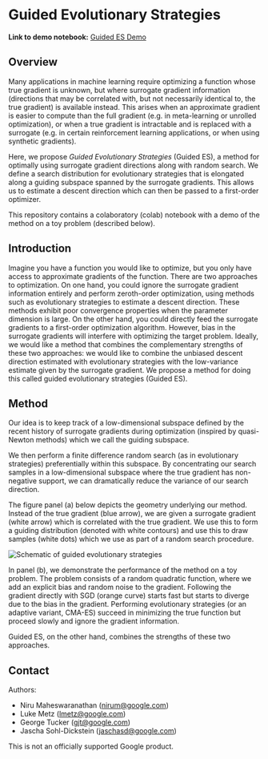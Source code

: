 # Guided Evolutionary Strategies

**Link to demo notebook:** [Guided ES Demo](https://colab.sandbox.google.com/github/brain-research/guided-evolutionary-strategies/blob/master/Guided_Evolutionary_Strategies_Demo.ipynb)

## Overview

Many applications in machine learning require optimizing a function whose true
gradient is unknown, but where surrogate gradient information (directions that
may be correlated with, but not necessarily identical to, the true gradient) is
available instead. This arises when an approximate gradient is easier to compute
than the full gradient (e.g. in meta-learning or unrolled optimization), or when
a true gradient is intractable and is replaced with a surrogate (e.g. in certain
reinforcement learning applications, or when using synthetic gradients).

Here, we propose _Guided Evolutionary Strategies_ (Guided ES), a method for
optimally using surrogate gradient directions along with random search. We
define a search distribution for evolutionary strategies that is elongated along
a guiding subspace spanned by the surrogate gradients. This allows us to
estimate a descent direction which can then be passed to a first-order
optimizer.

This repository contains a colaboratory (colab) notebook with a demo of the
method on a toy problem (described below).

## Introduction

Imagine you have a function you would like to optimize, but you only have access
to approximate gradients of the function. There are two approaches to
optimization. On one hand, you could ignore the surrogate gradient information
entirely and perform zeroth-order optimization, using methods such as
evolutionary strategies to estimate a descent direction. These methods exhibit
poor convergence properties when the parameter dimension is large. On the other
hand, you could directly feed the surrogate gradients to a first-order
optimization algorithm. However, bias in the surrogate gradients will interfere
with optimizing the target problem. Ideally, we would like a method that
combines the complementary strengths of these two approaches: we would like to
combine the unbiased descent direction estimated with evolutionary strategies
with the low-variance estimate given by the surrogate gradient. We propose a
method for doing this called guided evolutionary strategies (Guided ES).

## Method

Our idea is to keep track of a low-dimensional subspace defined by the recent
history of surrogate gradients during optimization (inspired by quasi-Newton
methods) which we call the guiding subspace.

We then perform a finite difference random search (as in evolutionary
strategies) preferentially within this subspace. By concentrating our search
samples in a low-dimensional subspace where the true gradient has non-negative
support, we can dramatically reduce the variance of our search direction.

The figure panel (a) below depicts the geometry underlying our method. Instead
of the true gradient (blue arrow), we are given a surrogate gradient (white
arrow) which is correlated with the true gradient. We use this to form a guiding
distribution (denoted with white contours) and use this to draw samples (white
dots) which we use as part of a random search procedure.

![Schematic of guided evolutionary
strategies](images/fig1.png?raw=true "Schematic of guided evolutionary strategies")

In panel (b), we demonstrate the performance of the method on a toy problem. The
problem consists of a random quadratic function, where we add an explicit bias
and random noise to the gradient. Following the gradient directly with SGD
(orange curve) starts fast but starts to diverge due to the bias in the
gradient. Performing evolutionary strategies (or an adaptive variant, CMA-ES)
succeed in minimizing the true function but proceed slowly and ignore the
gradient information.

Guided ES, on the other hand, combines the strengths of these two approaches.

## Contact

Authors:
-   Niru Maheswaranathan (nirum@google.com)
-   Luke Metz (lmetz@google.com)
-   George Tucker (gjt@google.com)
-   Jascha Sohl-Dickstein (jaschasd@google.com)

This is not an officially supported Google product.

